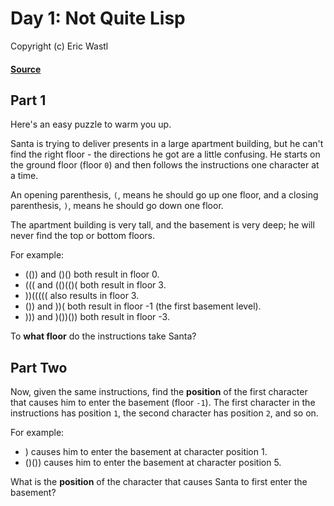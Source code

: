 # Day 1: Not Quite Lisp
Copyright (c) Eric Wastl
#### [Source](https://adventofcode.com/2015/day/1)

## Part 1

Here's an easy puzzle to warm you up.

Santa is trying to deliver presents in a large apartment building, but he can't find the right floor - the directions he got are a little confusing. He starts on the ground floor (floor `0`) and then follows the instructions one character at a time.

An opening parenthesis, `(`, means he should go up one floor, and a closing parenthesis, `)`, means he should go down one floor.

The apartment building is very tall, and the basement is very deep; he will never find the top or bottom floors.

For example:

 - (()) and ()() both result in floor 0.
 - ((( and (()(()( both result in floor 3.
 - ))((((( also results in floor 3.
 - ()) and ))( both result in floor -1 (the first basement level).
 - ))) and )())()) both result in floor -3.

To **what floor** do the instructions take Santa?

## Part Two

Now, given the same instructions, find the **position** of the first character that causes him to enter the basement (floor `-1`). The first character in the instructions has position `1`, the second character has position `2`, and so on.

For example:

 - ) causes him to enter the basement at character position 1.
 - ()()) causes him to enter the basement at character position 5.

What is the **position** of the character that causes Santa to first enter the basement?


